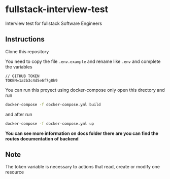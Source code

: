 # fullstack-interview-test
Interview test for fullstack Software Engineers

## Instructions
Clone this repository

You need to copy the file `.env.example` and rename like `.env` and complete the variables
```
// GITHUB TOKEN
TOKEN=1a2b3c4d5e6f7g8h9
```

You can run this proyect using docker-compose only open this drectory and run 
```bash
docker-compose -f docker-compose.yml build 
```
and after run 
```bash
docker-compose -f docker-compose.yml up
```

**You can see more information on docs folder there are you can find the routes documentation of backend**

## Note
The token variable is necessary to actions that read, create or modify one resource